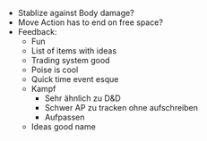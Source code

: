 - Stablize against Body damage?
- Move Action has to end on free space?
- Feedback:
	- Fun
	- List of items with ideas
	- Trading system good
	- Poise is cool
	- Quick time event esque
	- Kampf
		- Sehr ähnlich zu D&D
		- Schwer AP zu tracken ohne aufschreiben
		- Aufpassen
	- Ideas good name